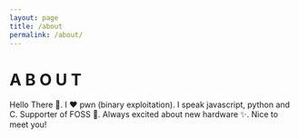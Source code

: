 ```yaml
---
layout: page
title: /about
permalink: /about/
---
```

# A B O U T <br/>

Hello There 👋. I ❤️ pwn (binary exploitation). I speak javascript, python and C. Supporter of FOSS 💪. Always excited about new hardware ✨. Nice to meet you!